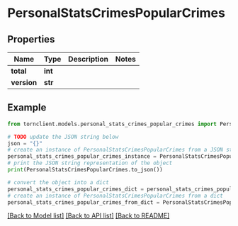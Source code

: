 # PersonalStatsCrimesPopularCrimes


## Properties

Name | Type | Description | Notes
------------ | ------------- | ------------- | -------------
**total** | **int** |  | 
**version** | **str** |  | 

## Example

```python
from tornclient.models.personal_stats_crimes_popular_crimes import PersonalStatsCrimesPopularCrimes

# TODO update the JSON string below
json = "{}"
# create an instance of PersonalStatsCrimesPopularCrimes from a JSON string
personal_stats_crimes_popular_crimes_instance = PersonalStatsCrimesPopularCrimes.from_json(json)
# print the JSON string representation of the object
print(PersonalStatsCrimesPopularCrimes.to_json())

# convert the object into a dict
personal_stats_crimes_popular_crimes_dict = personal_stats_crimes_popular_crimes_instance.to_dict()
# create an instance of PersonalStatsCrimesPopularCrimes from a dict
personal_stats_crimes_popular_crimes_from_dict = PersonalStatsCrimesPopularCrimes.from_dict(personal_stats_crimes_popular_crimes_dict)
```
[[Back to Model list]](../README.md#documentation-for-models) [[Back to API list]](../README.md#documentation-for-api-endpoints) [[Back to README]](../README.md)


